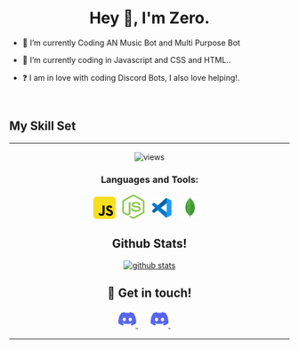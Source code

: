 <h1 align="center">Hey 👋, I'm Zero.</h1>

- 🔭 I’m currently Coding AN Music Bot and Multi Purpose Bot
  

- 🌱 I’m currently coding in Javascript   and CSS and HTML..
  

- ❓  I am in love with coding Discord Bots, I also love helping!.
  

  

<br/>  


## My Skill Set  
<table><tr><td valign="top" width="33%">

<p align="center">
  <img src="https://komarev.com/ghpvc/?username=aniket091&style=flat-square&label=profile%20views&color=6366f1" alt="views" />
</p>


<h3 align="center">Languages and Tools:</h3>

<p align="center">
  <img width="40px" alt="JS"       src="./assets/javascript.svg" />&nbsp;&nbsp;
  <img width="40px" alt="Node.JS"  src="./assets/nodejs.svg"/>&nbsp;&nbsp;
  <img width="40px" alt="vs code"  src="./assets/vscode.svg"/>&nbsp;&nbsp;
  <img width="40px" alt="mongodb"  src="./assets/mongodb.svg" />&nbsp;&nbsp;
</p>


<h2 align="center">Github Stats!</h2>

<p align="center">
  <a href="https://github.com/ZeroX0001/">
    <img src="https://github-readme-stats.vercel.app/api?username=ZeroX0001&show_icons=true&count_private=true&theme=tokyonight&hide_border=true" alt="github stats" >
  </a>
</p>


<h2 align="center">🤝 Get in touch!</h2>

<p align="center">
  <a href="https://discord.com/api/oauth2/authorize?client_id=932915599141662840&permissions=8&scope=bot%20applications.commands" target="_blank">
    <img src="./assets/discord.svg" height="32" width="32" alt="Discord Bot" >
  </a>&nbsp;&nbsp;&nbsp;&nbsp;&nbsp;
  <a href="https://discord.gg/6WVQnPCDPx" target="_blank">
    <img src="./assets/discord.svg" height="32" width="32" alt="discord" >
  </a>&nbsp;&nbsp;&nbsp;&nbsp;&nbsp;
  </a>
</p>
